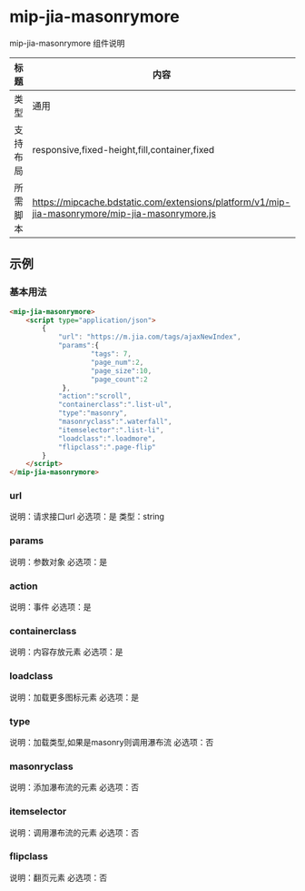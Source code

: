 # mip-jia-masonrymore

mip-jia-masonrymore 组件说明

标题|内容
----|----
类型|通用
支持布局|responsive,fixed-height,fill,container,fixed
所需脚本|https://mipcache.bdstatic.com/extensions/platform/v1/mip-jia-masonrymore/mip-jia-masonrymore.js

## 示例

### 基本用法
```html
<mip-jia-masonrymore>
    <script type="application/json">
        {
            "url": "https://m.jia.com/tags/ajaxNewIndex",
            "params":{
                    "tags": 7,
                    "page_num":2,
                    "page_size":10,
                    "page_count":2
             },
            "action":"scroll",
            "containerclass":".list-ul",
            "type":"masonry",
            "masonryclass":".waterfall",
            "itemselector":".list-li",
            "loadclass":".loadmore",
            "flipclass":".page-flip"
        }
    </script>
</mip-jia-masonrymore>
```



### url

说明：请求接口url
必选项：是
类型：string

### params

说明：参数对象
必选项：是

### action

说明：事件
必选项：是

### containerclass

说明：内容存放元素
必选项：是

### loadclass

说明：加载更多图标元素
必选项：是

### type

说明：加载类型,如果是masonry则调用瀑布流
必选项：否

### masonryclass

说明：添加瀑布流的元素
必选项：否

### itemselector

说明：调用瀑布流的元素
必选项：否

### flipclass

说明：翻页元素
必选项：否







